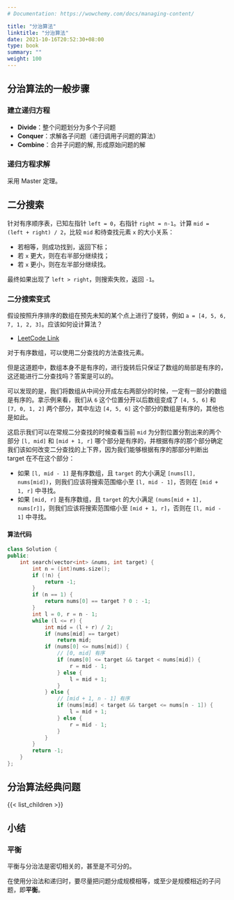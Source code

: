 ```yaml
---
# Documentation: https://wowchemy.com/docs/managing-content/

title: "分治算法"
linktitle: "分治算法"
date: 2021-10-16T20:52:30+08:00
type: book
summary: ""
weight: 100
---
```


<!--more-->

## 分治算法的一般步骤

### 建立递归方程

- **Divide**：整个问题划分为多个子问题
- **Conquer**：求解各子问题（递归调用子问题的算法）
- **Combine**：合并子问题的解, 形成原始问题的解

### 递归方程求解

采用 Master 定理。

## 二分搜索

针对有序顺序表，已知左指针 `left = 0`，右指针 `right = n-1`。计算 `mid = (left + right) / 2`，比较 `mid` 和待查找元素 `x` 的大小关系：

- 若相等，则成功找到，返回下标；
- 若 `x` 更大，则在右半部分继续找；
- 若 `x` 更小，则在左半部分继续找。

最终如果出现了 `left > right`，则搜索失败，返回 `-1`。

### 二分搜索变式

假设按照升序排序的数组在预先未知的某个点上进行了旋转，例如 `a = [4, 5, 6, 7, 1, 2, 3]`。应该如何设计算法？

- [LeetCode Link](https://leetcode-cn.com/problems/search-in-rotated-sorted-array/)

对于有序数组，可以使用二分查找的方法查找元素。

但是这道题中，数组本身不是有序的，进行旋转后只保证了数组的局部是有序的，这还能进行二分查找吗？答案是可以的。

可以发现的是，我们将数组从中间分开成左右两部分的时候，一定有一部分的数组是有序的。拿示例来看，我们从 `6` 这个位置分开以后数组变成了 `[4, 5, 6]` 和 `[7, 0, 1, 2]` 两个部分，其中左边 `[4, 5, 6]` 这个部分的数组是有序的，其他也是如此。

这启示我们可以在常规二分查找的时候查看当前 `mid` 为分割位置分割出来的两个部分 `[l, mid]` 和 `[mid + 1, r]` 哪个部分是有序的，并根据有序的那个部分确定我们该如何改变二分查找的上下界，因为我们能够根据有序的那部分判断出 target 在不在这个部分：

- 如果 `[l, mid - 1]` 是有序数组，且 `target` 的大小满足 `[nums[l], nums[mid])`，则我们应该将搜索范围缩小至 `[l, mid - 1]`，否则在 `[mid + 1, r]` 中寻找。
- 如果 `[mid, r]` 是有序数组，且 `target` 的大小满足 `(nums[mid + 1], nums[r]]`，则我们应该将搜索范围缩小至 `[mid + 1, r]`，否则在 `[l, mid - 1]` 中寻找。

#### 算法代码

```cpp
class Solution {
public:
    int search(vector<int> &nums, int target) {
        int n = (int)nums.size();
        if (!n) {
            return -1;
        }
        if (n == 1) {
            return nums[0] == target ? 0 : -1;
        }
        int l = 0, r = n - 1;
        while (l <= r) {
            int mid = (l + r) / 2;
            if (nums[mid] == target)
                return mid;
            if (nums[0] <= nums[mid]) {
                // [0, mid] 有序
                if (nums[0] <= target && target < nums[mid]) {
                    r = mid - 1;
                } else {
                    l = mid + 1;
                }
            } else {
                // [mid + 1, n - 1] 有序
                if (nums[mid] < target && target <= nums[n - 1]) {
                    l = mid + 1;
                } else {
                    r = mid - 1;
                }
            }
        }
        return -1;
    }
};
```

## 分治算法经典问题

{{< list_children >}}

## 小结

### 平衡

平衡与分治法是密切相关的，甚至是不可分的。

在使用分治法和递归时，要尽量把问题分成规模相等，或至少是规模相近的子问题，即**平衡**。